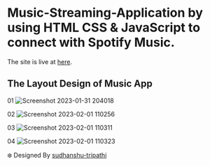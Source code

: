 # Music-Streaming-Application by using HTML CSS & JavaScript to connect with Spotify Music.


The site is live at [here](https://sudhanshu-77.github.io/Music-Streaming-Application/).



## The Layout Design of Music App
01
![Screenshot 2023-01-31 204018](https://user-images.githubusercontent.com/86345777/215934119-2ebd864b-6acb-44f1-a645-729b281219ca.png)

02
![Screenshot 2023-02-01 110256](https://user-images.githubusercontent.com/86345777/215935015-1e7f9233-12fd-4e60-b2a9-9ec725748b7c.png)

03
![Screenshot 2023-02-01 110311](https://user-images.githubusercontent.com/86345777/215935009-ac4deb67-0973-479c-a015-406ea3097348.png)

04
![Screenshot 2023-02-01 110323](https://user-images.githubusercontent.com/86345777/215934999-b34ac65f-3b91-4c6f-90fa-a0b3e8b6d76c.png)


❄️ Designed By [sudhanshu-tripathi](https://github.com/sudhanshu-77)
